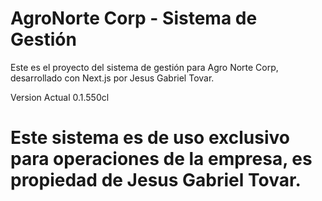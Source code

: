 # AgroNorte Corp - Sistema de Gestión

Este es el proyecto del sistema de gestión para Agro Norte Corp, desarrollado con Next.js por Jesus Gabriel Tovar.

Version Actual 0.1.550cl

# Este sistema es de uso exclusivo para operaciones de la empresa, es propiedad de Jesus Gabriel Tovar.